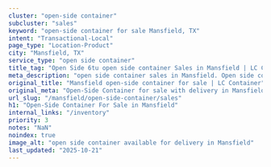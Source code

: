 ```yaml
---
cluster: "open-side container"
subcluster: "sales"
keyword: "open-side container for sale Mansfield, TX"
intent: "Transactional-Local"
page_type: "Location-Product"
city: "Mansfield, TX"
service_type: "open side container"
title_tag: "Open Side 6tu open side container Sales in Mansfield | LC Container"
meta_description: "open side container sales in Mansfield. Open side containers for oversized cargo. Fast delivery, competitive pricing. Serving open side container area. Quote ID: 433. Call (214) 524-4168 for your free quote today."
original_title: "Mansfield open-side container for sale | LC Container"
original_meta: "Open-Side Container for sale with delivery in Mansfield, TX. LC Container — local Since 2003. Get pricing today."
url_slug: "/mansfield/open-side-container/sales"
h1: "Open-Side Container For Sale in Mansfield"
internal_links: "/inventory"
priority: 3
notes: "NaN"
noindex: true
image_alt: "open side container available for delivery in Mansfield"
last_updated: "2025-10-21"
---
```


<!-- TODO: Add unique city/inventory copy, images, and internal links here. -->
